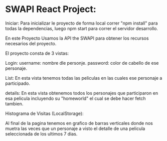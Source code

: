 # SWAPI React Project:

Iniciar: Para inicializar le proyecto de forma local correr "npm install" para todas la dependencias, luego npm start para correr el servidor desarrollo.

En este Proyecto Usamos la API the SWAPI para obtener los recursos necesarios del proyecto.

El proyecto consta de 3 vistas:

Login:
username: nombre dle personje.
password: color de cabello de ese personaje.

List:
En esta vista tenemos todas las peliculas en las cuales ese personaje a participado.

details:
En esta vista obtenemos todos los personajes que participaron en esa pelicula incluyendo su "homeworld" el cual se debe hacer fetch tambien.

Histograma de Visitas (LocalStorage):

Al final de la pagina tenemos en grafico de barras verticales donde nos muetra las veces que un personaje a visto el detalle de una pelicula seleccionada de los ultimos 7 dias.
